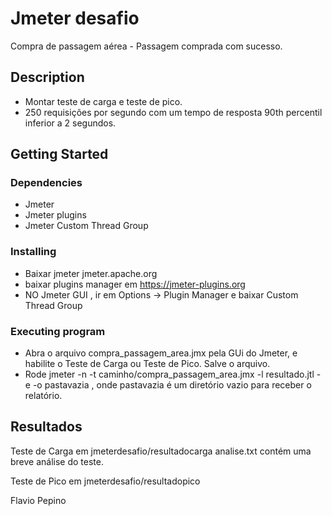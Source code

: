 # Jmeter desafio


Compra de passagem aérea - Passagem comprada com sucesso.

## Description

* Montar teste de carga e teste  de pico.
* 250 requisições por segundo com um tempo de resposta 90th percentil inferior a 2 segundos.


## Getting Started

### Dependencies

* Jmeter
* Jmeter plugins
* Jmeter Custom Thread Group

### Installing

* Baixar jmeter jmeter.apache.org
* baixar plugins manager em https://jmeter-plugins.org
* NO Jmeter GUI , ir em Options -> Plugin Manager e baixar  Custom Thread Group


### Executing program

*  Abra o arquivo compra_passagem_area.jmx pela GUi do Jmeter, e habilite o Teste de Carga ou Teste de Pico. Salve o arquivo. 
* Rode jmeter -n -t caminho/compra_passagem_area.jmx -l resultado.jtl -e -o pastavazia , onde pastavazia é um diretório vazio para receber o relatório.


## Resultados

Teste de Carga
em jmeterdesafio/resultadocarga
analise.txt contém uma breve análise do teste.

Teste de Pico
em jmeterdesafio/resultadopico


Flavio Pepino






